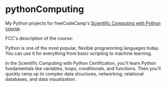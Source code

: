 # pythonComputing
My Python projects for freeCodeCamp's [Scientific Computing with Python course](https://www.freecodecamp.org/learn/scientific-computing-with-python/).

FCC's description of the course:


Python is one of the most popular, flexible programming languages today. You can use it for everything from basic scripting to machine learning.

In the Scientific Computing with Python Certification, you'll learn Python fundamentals like variables, loops, conditionals, and functions. Then you'll quickly ramp up to complex data structures, networking, relational databases, and data visualization.
